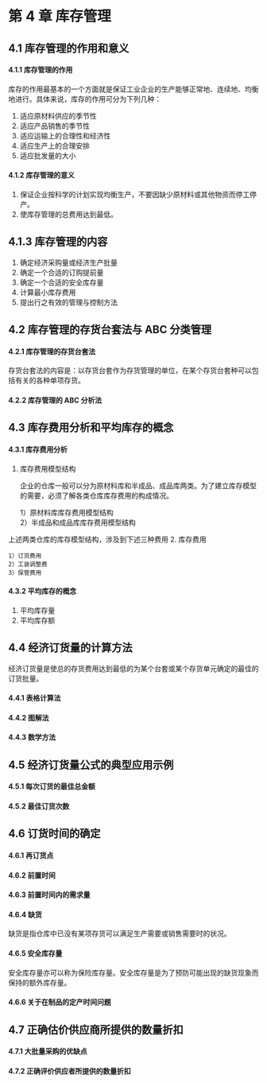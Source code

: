 # 第 4 章 库存管理

## 4.1 库存管理的作用和意义

#### 4.1.1 库存管理的作用

库存的作用最基本的一个方面就是保证工业企业的生产能够正常地、连续地、均衡地进行。具体来说，库存的作用可分为下列几种：

1. 适应原材料供应的季节性
2. 适应产品销售的季节性
3. 适应运输上的合理性和经济性
4. 适应生产上的合理安排
5. 适应批发量的大小

#### 4.1.2 库存管理的意义

1. 保证企业按科学的计划实现均衡生产，不要因缺少原材料或其他物资而停工停产。
2. 使库存管理的总费用达到最低。

## 4.1.3 库存管理的内容

1. 确定经济采购量或经济生产批量
2. 确定一个合适的订购提前量
3. 确定一个合适的安全库存量
4. 计算最小库存费用
5. 提出行之有效的管理与控制方法

## 4.2 库存管理的存货台套法与 ABC 分类管理

#### 4.2.1 库存管理的存货台套法

存货台套法的内容是：以存货台套作为存货管理的单位，在某个存货台套种可以包括有关的各种单项存货。

#### 4.2.2 库存管理的 ABC 分析法

## 4.3 库存费用分析和平均库存的概念

#### 4.3.1 库存费用分析

1. 库存费用模型结构

   企业的仓库一般可以分为原材料库和半成品、成品库两类。为了建立库存模型的需要，必须了解各类仓库库存费用的构成情况。

   1）原材料库库存费用模型结构  
   2）半成品和成品库库存费用模型结构

上述两类仓库的库存模型结构，涉及到下述三种费用 2. 库存费用

    1）订货费用
    2）工装调整费
    3）保管费用

#### 4.3.2 平均库存的概念

1. 平均库存量
2. 平均库存额

## 4.4 经济订货量的计算方法

经济订货量是使总的存货费用达到最低的为某个台套或某个存货单元确定的最佳的订货批量。

#### 4.4.1 表格计算法

#### 4.4.2 图解法

#### 4.4.3 数学方法

## 4.5 经济订货量公式的典型应用示例

#### 4.5.1 每次订货的最佳总金额

#### 4.5.2 最佳订货次数

## 4.6 订货时间的确定

#### 4.6.1 再订货点

#### 4.6.2 前置时间

#### 4.6.3 前置时间内的需求量

#### 4.6.4 缺货

缺货是指仓库中已没有某项存货可以满足生产需要或销售需要时的状况。

#### 4.6.5 安全库存量

安全库存量亦可以称为保险库存量。安全库存量是为了预防可能出现的缺货现象而保持的额外库存量。

#### 4.6.6 关于在制品的定产时间问题

## 4.7 正确估价供应商所提供的数量折扣

#### 4.7.1 大批量采购的优缺点

#### 4.7.2 正确评价供应者所提供的数量折扣
